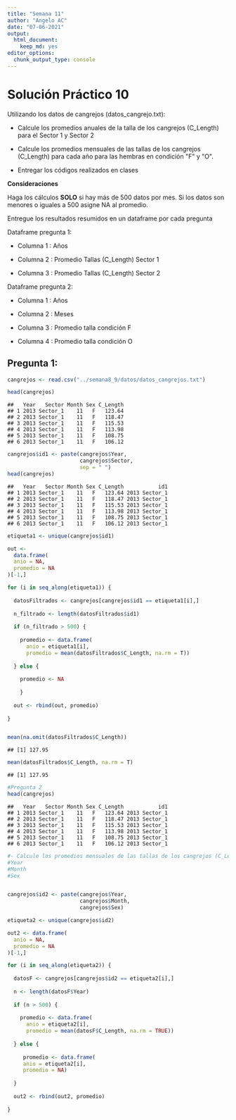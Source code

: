 ```yaml
---
title: "Semana 11"
author: "Angelo AC"
date: "07-06-2021"
output: 
  html_document: 
    keep_md: yes
editor_options: 
  chunk_output_type: console
---
```




# Solución Práctico 10

Utilizando los datos de cangrejos (datos_cangrejo.txt):

- Calcule los promedios anuales de la talla de los cangrejos (C_Length) para el Sector 1 y Sector 2

- Calcule los promedios mensuales de las tallas de los cangrejos (C_Length) para cada año para las hembras en condición "F" y "O".

- Entregar los códigos realizados en clases

**Consideraciones**

Haga los cálculos **SOLO** si hay más de 500 datos por mes. Si los datos son menores o iguales a 500 asigne NA al promedio.

Entregue los resultados resumidos en un dataframe por cada pregunta

Dataframe pregunta 1:

  - Columna 1 : Años
  
  - Columna 2 : Promedio Tallas (C_Length) Sector 1
  
  - Columna 3 : Promedio Tallas (C_Length) Sector 2

Dataframe pregunta 2:

  - Columna 1 : Años
  
  - Columna 2 : Meses
  
  - Columna 3 : Promedio talla condición F
  
  - Columna 4 : Promedio talla condición O
  
  
## Pregunta 1:


```r
cangrejos <- read.csv("../semana8_9/datos/datos_cangrejos.txt")

head(cangrejos)
```

```
##   Year   Sector Month Sex C_Length
## 1 2013 Sector_1    11   F   123.64
## 2 2013 Sector_1    11   F   118.47
## 3 2013 Sector_1    11   F   115.53
## 4 2013 Sector_1    11   F   113.98
## 5 2013 Sector_1    11   F   108.75
## 6 2013 Sector_1    11   F   106.12
```

```r
cangrejos$id1 <- paste(cangrejos$Year, 
                       cangrejos$Sector,
                       sep = " ")
head(cangrejos)
```

```
##   Year   Sector Month Sex C_Length           id1
## 1 2013 Sector_1    11   F   123.64 2013 Sector_1
## 2 2013 Sector_1    11   F   118.47 2013 Sector_1
## 3 2013 Sector_1    11   F   115.53 2013 Sector_1
## 4 2013 Sector_1    11   F   113.98 2013 Sector_1
## 5 2013 Sector_1    11   F   108.75 2013 Sector_1
## 6 2013 Sector_1    11   F   106.12 2013 Sector_1
```

```r
etiqueta1 <- unique(cangrejos$id1)

out <- 
  data.frame(
  anio = NA,
  promedio = NA
)[-1,]

for (i in seq_along(etiqueta1)) {
  
  datosFiltrados <- cangrejos[cangrejos$id1 == etiqueta1[i],]
  
  n_filtrado <- length(datosFiltrados$id1)
  
  if (n_filtrado > 500) {
    
    promedio <- data.frame(
      anio = etiqueta1[i],
      promedio = mean(datosFiltrados$C_Length, na.rm = T))
    
  } else { 
    
    promedio <- NA
    
    }
  
  out <- rbind(out, promedio)
  
}


mean(na.omit(datosFiltrados$C_Length))
```

```
## [1] 127.95
```

```r
mean(datosFiltrados$C_Length, na.rm = T)
```

```
## [1] 127.95
```



```r
#Pregunta 2
head(cangrejos)
```

```
##   Year   Sector Month Sex C_Length           id1
## 1 2013 Sector_1    11   F   123.64 2013 Sector_1
## 2 2013 Sector_1    11   F   118.47 2013 Sector_1
## 3 2013 Sector_1    11   F   115.53 2013 Sector_1
## 4 2013 Sector_1    11   F   113.98 2013 Sector_1
## 5 2013 Sector_1    11   F   108.75 2013 Sector_1
## 6 2013 Sector_1    11   F   106.12 2013 Sector_1
```

```r
#- Calcule los promedios mensuales de las tallas de los cangrejos (C_Length) para cada año para las hembras en condición "F" y "O".
#Year
#Month
#Sex


cangrejos$id2 <- paste(cangrejos$Year,
                       cangrejos$Month,
                       cangrejos$Sex)

etiqueta2 <- unique(cangrejos$id2)

out2 <- data.frame(
  anio = NA,
  promedio = NA
)[-1,]

for (i in seq_along(etiqueta2)) {
  
  datosF <- cangrejos[cangrejos$id2 == etiqueta2[i],]
  
  n <- length(datosF$Year)
  
  if (n > 500) {
    
    promedio <- data.frame(
      anio = etiqueta2[i],
      promedio = mean(datosF$C_Length, na.rm = TRUE))
    
  } else {
    
     promedio <- data.frame(
     anio = etiqueta2[i],
     promedio = NA)
    
  }
  
  out2 <- rbind(out2, promedio)
  
}
```



